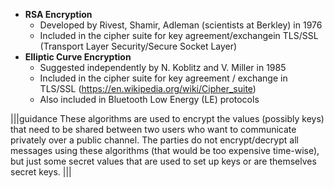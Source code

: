 - **RSA Encryption**
	- Developed by Rivest, Shamir, Adleman (scientists at Berkley) in 1976
	- Included in the cipher suite for key agreement/exchangein TLS/SSL (Transport Layer Security/Secure Socket Layer)
- **Elliptic Curve Encryption**
	- Suggested independently by N. Koblitz and V. Miller in 1985
	- Included in the cipher suite for key agreement / exchange in TLS/SSL (https://en.wikipedia.org/wiki/Cipher_suite)
	- Also included in Bluetooth Low Energy (LE) protocols

|||guidance
These algorithms are used to encrypt the values (possibly keys) that need to be shared between two users who want to communicate privately over a public channel. The parties do not encrypt/decrypt all messages using these algorithms (that would be too expensive time-wise), but just some secret values that are used to set up keys or are themselves secret keys.
|||